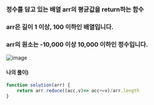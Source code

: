 ### 정수를 담고 있는 배열 arr의 평균값을 return하는 함수
### arr은 길이 1 이상, 100 이하인 배열입니다.
### arr의 원소는 -10,000 이상 10,000 이하인 정수입니다.
![image](https://user-images.githubusercontent.com/87289383/130312424-c7435e59-1cdf-410a-b29d-efad7d223be0.png)

#### 나의 풀이)
```javascript
function solution(arr) {
    return arr.reduce((acc,v)=> acc+=v)/arr.length
}
```
